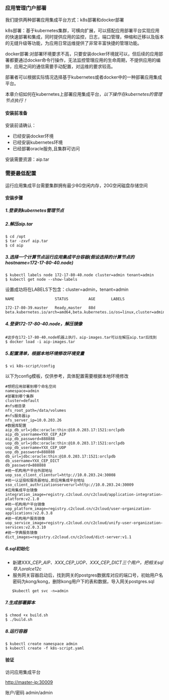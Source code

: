 ### 应用管理门户部署

我们提供两种部署应用集成平台方式：k8s部署和docker部署

k8s部署：基于kubernetes集群，可横向扩展，可以搭配应用部署平台实现应用的快速部署和集成，同时提供应用的监控，日志，端口管理，伸缩和迁移以及版本的无缝升级等功能，为应用日常运维提供了非常丰富快捷的管理功能。

docker部署:对部署环境要求不高，只要安装docker环境就可以，但后续的应用部署都要通过docker命令行操作，无法监控管理应用的生命周期，不提供应用的编排，应用之间的通信需要手动配置，对运维的要求较高。

部署者可以根据实际情况选择基于kubernetes或者docker中的一种部署应用集成平台。

本章介绍如何在kubernetes上部署应用集成平台，_以下操作在kubernetes的管理节点执行！_

#### 安装前准备

安装前请确认：

* 已经安装docker环境
* 已经安装kubernetes环境
* 已经部署oracle服务,且集群可访问

安装需要资源：aip.tar

### 需要最低配置

运行应用集成平台需要集群拥有最少8G空闲内存，20G空闲磁盘存储空间

#### **安装步骤**

##### 1.登录到kubernetes管理节点

##### 2.解压aip.tar

```
$ cd /opt
$ tar -zxvf aip.tar
$ cd aip
```

##### 3.选择一个计算节点运行应用集成平台容器\(假设选择的计算节点的hostname=172-17-80-40.node\)

```
$ kubectl labels node 172-17-80-40.node cluster=admin tenant=admin
$ kubectl get node --show-labels
```

设置成功将在LABELS下包含：cluster=admin，tenant=admin

```
NAME                  STATUS         AGE       LABELS

172-17-80-39.master   Ready,master   88d       beta.kubernetes.io/arch=amd64,beta.kubernetes.io/os=linux,cluster=admin,kubeadm.alpha.
```

##### 4.登录172-17-80-40.node，解压镜像

```
#这步在172-17-80-40.node机器上执行，aip-images.tar可以在解压aip.tar后找到
$ docker load -i aip-images.tar
```

##### 5.配置清单，根据本地环境修改环境变量

```
$ vi k8s-script/config
```

以下为config模板，仅供参考，具体配置需要根据本地环境修改

```
#想把应用部署到哪个命名空间
namespace=admin
#部署到哪个集群
cluster=default
#nfs根目录
nfs_root_path=/data/volumes
#nfs服务器ip
nfs_server_ip=10.0.203.26
#数据库配置
aip_db_url=jdbc:oracle:thin:@10.0.203.17:1521:orclpdb
aip_db_username=YXX_CEP_AIP
aip_db_password=888888
uop_db_url=jdbc:oracle:thin:@10.0.203.17:1521:orclpdb
uop_db_username=YXX_CEP_UOP
uop_db_password=888888
db_url=jdbc:oracle:thin:@10.0.203.17:1521:orclpdb
db_username=YXX_CEP_DICT
db_password=888888
#统一机构用户平台外部地址
uop_sso_client_clienturl=http://10.0.203.24:30008
#统一认证授权服务器地址,即应用集成平台地址
sso_client_authrizationserverurl=http://10.0.203.24:30009
#应用集成平台镜像
integration_image=registry.c2cloud.cn/c2cloud/application-integration-platform:v2.1.0                                                    
#统一机构用户平台镜像
uop_platform_image=registry.c2cloud.cn/c2cloud/user-organization-applications:v2.0.3.8
#统一机构用户服务镜像
uop_service_image=registry.c2cloud.cn/c2cloud/unify-user-organization-services:v2.0.3.10
#统一字典服务镜像
dict_images=registry.c2cloud.cn/c2cloud/dict-server:v1.1
```

##### 6.sql初始化

* 新建XXX\__CEP\_AIP、XXX\_CEP\_UOP、XXX\_CEP\_DICT三个用户，把相关sql导入oralce12c_
* 服务网关容器启动后，找到网关的postgres数据库对应的端口号，初始用户名密码为kong/kong，删除kong用户下的表和数据，导入网关postgres.sql

```
   $kubectl get svc -n=admin
```

##### 7.生成部署脚本

```
$ chmod +x build.sh
$ ./build.sh
```

##### 8.运行容器

```
$ kubectl create namespace admin
$ kubectl create -f k8s-script.yaml
```

#### **验证**

访问应用集成平台

[http://master-ip:30009](http://master-ip:30009)

账户/密码 admin/admin

